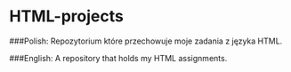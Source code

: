 # HTML-projects

###Polish:
Repozytorium które przechowuje moje zadania z języka HTML.

###English:
A repository that holds my HTML assignments.
